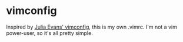 # vimconfig

Inspired by [Julia Evans' vimconfig](https://github.com/jvns/vimconfig), this is
my own .vimrc. I'm not a vim power-user, so it's all pretty simple.